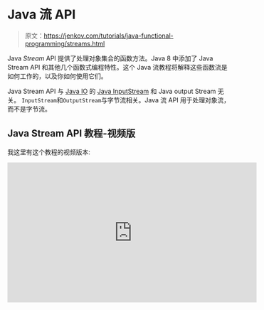 # Java 流 API

> 原文：<https://jenkov.com/tutorials/java-functional-programming/streams.html>

Java *Stream* API 提供了处理对象集合的函数方法。Java 8 中添加了 Java Stream API 和其他几个函数式编程特性。这个 Java 流教程将解释这些函数流是如何工作的，以及你如何使用它们。

Java Stream API 与 [Java IO](/java-io/index.html) 的 [Java InputStream](/java-io/inputstream.html) 和 Java output Stream 无关。 `InputStream`和`OutputStream`与字节流相关。Java 流 API 用于处理对象流，而不是字节流。

## Java Stream API 教程-视频版

我这里有这个教程的视频版本:

<iframe width="560" height="315" src="https://www.youtube.com/embed/bcrl-GL0vV4" frameborder="0" allow="accelerometer; autoplay; encrypted-media; gyroscope; picture-in-picture" allowfullscreen="">&#13; &#13; &#13; &#13; &#13; &#13; <h2>Java 流定义</h2>&#13; &#13; <p>Java <em>流</em>是一个能够对其元素进行<em>内部迭代</em>的组件，这意味着它可以自己&#13;迭代其元素。相反，当你使用&#13; <a href="/java-collections/index.html"> Java 集合</a>迭代特性&#13;(例如<a href="/java-collections/iterator.html"> Java 迭代器</a>或 Java for-each 循环使用&#13;与<a href="/java-collections/iterable.html"> Java Iterable </a>)时，你必须自己实现元素的迭代&#13;。&#13;</p>&#13; &#13; &#13; &#13; &#13; &#13; <h2>流处理</h2>&#13; &#13; <p>您可以将<em>监听器</em>附加到<code>Stream</code>上。当<code>Stream</code> &#13;在内部迭代元素时，调用这些监听器。针对流中的每个元素调用一次侦听器。这样，每个&#13;监听器都可以处理流中的每个元素。这被称为<em>流处理</em>。&#13;</p>&#13; &#13; <p>流的侦听器形成一个链。链中的第一个侦听器可以处理流中的元素，然后返回一个新元素供链中的下一个侦听器处理。侦听器可以返回相同的元素或新的，这取决于侦听器(处理器)的用途。</p>&#13; &#13; &#13; &#13; &#13; <h2>获得一个流</h2>&#13; &#13; <p>有很多方法可以获得 Java <em>流</em>。获得<code>Stream</code> &#13;最常见的方法之一是从<a href="/java-collections/index.html"> Java 集合</a>中获得。下面是一个从<a href="/java-collections/list.html"> Java 列表</a> : &#13;中获取&#13; <code>Stream</code>的例子</p>&#13; &#13; <pre class="codeBox">&#13; List&lt;String&gt; items = new ArrayList&lt;String&gt;();&#13; &#13; items.add("one");&#13; items.add("two");&#13; items.add("three");&#13; &#13; Stream&lt;String&gt; stream = items.stream(); &#13; </pre>&#13; &#13; <p>这个例子首先创建一个 Java <code>List</code>，然后向它添加三个<a href="/java/strings.html"> Java 字符串</a> &#13;。最后，该示例调用<code>stream()</code>方法来获得一个<code>Stream</code>实例。&#13;</p>&#13; &#13; &#13; &#13; &#13; &#13; <h2>终端和非终端操作</h2>&#13; &#13; <p><code>Stream</code>界面有<em>终端</em>和<em>非终端</em>操作的选择。&#13;一个<em>非终结流操作</em>是一个向流中添加监听器而不做任何其他事情的操作。&#13;一个<em>终端流操作</em>是启动元素内部迭代，调用&#13;所有监听器，并返回结果的操作。&#13;</p>&#13; &#13; <p>下面是一个 Java 流示例，其中包含非终端和终端操作:</p>&#13; &#13; <pre class="codeBox">&#13; import java.util.ArrayList;&#13; import java.util.List;&#13; import java.util.stream.Stream;&#13; &#13; public class StreamExamples {&#13; &#13; public static void main(String[] args) {&#13; List&lt;String&gt; stringList = new ArrayList&lt;String&gt;();&#13; &#13; stringList.add("ONE");&#13; stringList.add("TWO");&#13; stringList.add("THREE");&#13; &#13; Stream&lt;String&gt; stream = stringList.stream();&#13; &#13; long count = stream&#13; .map((value) -&gt; { return value.toLowerCase(); })&#13; .count();&#13; &#13; System.out.println("count = " + count);&#13; &#13; }&#13; }&#13; </pre>&#13; &#13; <p>对<code>Stream</code>接口的<code>map()</code>方法的调用是非终结操作。&#13;它只是在流上设置一个 lambda 表达式，将每个元素转换成小写。<code>map()</code> &#13;方法将在后面详细介绍。&#13;</p>&#13; &#13; <p>对<code>count()</code>方法的调用是一个终端操作。这个调用在内部开始迭代，&#13;,这将导致每个元素被转换成小写，然后被计数。&#13;</p>&#13; &#13; <p>将元素转换为小写实际上不会影响元素的数量。转换部分只是作为一个非终结操作的例子。</p>&#13; &#13; &#13; &#13; &#13; &#13; <h2>非终点操作</h2>&#13; &#13; <p>Java 流 API 的非终结流操作是转换或过滤流中元素的操作。当您向流中添加一个非终结操作时，您会得到一个新的流作为结果。新流表示由应用了非终结符操作的原始流产生的元素流。下面是一个添加到流中的非终结符操作的例子，它产生了一个新的流:</p>&#13; &#13; <pre class="codeBox">&#13; List&lt;String&gt; stringList = new ArrayList&lt;String&gt;();&#13; &#13; stringList.add("ONE");&#13; stringList.add("TWO");&#13; stringList.add("THREE");&#13; &#13; Stream&lt;String&gt; stream = stringList.stream();&#13; &#13; Stream&lt;String&gt; stringStream =&#13; stream.map((value) -&gt; { return value.toLowerCase(); });&#13; </pre>&#13; &#13; <p>注意对<code>stream</code>的调用<code>map()</code>。这个调用实际上返回了一个新的&#13; <code>Stream</code>实例，代表应用了映射操作&#13;的原始字符串流。&#13;</p>&#13; &#13; <p>您只能向给定的<code>Stream</code>实例添加一个操作。如果您需要将多个&#13;操作串联起来，您需要将第二个操作应用于第一个操作产生的<code>Stream</code>操作&#13;。下面是它的样子:&#13;</p>&#13; &#13; <pre class="codeBox">&#13; Stream&lt;String&gt; stringStream1 =&#13; stream.map((value) -&gt; { return value.toLowerCase(); });&#13; &#13; Stream&lt;½String&gt; stringStream2 =&#13; stringStream1.map((value) -&gt; { return value.toUpperCase(); });&#13; </pre>&#13; &#13; <p>注意第二个对<code>Stream</code> <code>map()</code>的调用是如何在第一个<code>map()</code>调用返回的<code>Stream</code> &#13;上被调用的。&#13;</p>&#13; &#13; <p>在 Java <code>Stream</code>上，将调用链接到非终结操作是很常见的。下面是一个在 Java 流上链接非终结操作调用的&#13;示例:&#13;</p>&#13; &#13; <pre class="codeBox">&#13; Stream&lt;String&gt; stream1 = stream&#13; .map((value) -&gt; { return value.toLowerCase(); })&#13; .map((value) -&gt; { return value.toUpperCase(); })&#13; .map((value) -&gt; { return value.substring(0,3); });&#13; </pre>&#13; &#13; <p>许多非终结流操作可以将一个<a href="/java/lambda-expressions.html"> Java Lambda 表达式</a> &#13;作为参数。这个 lambda 表达式实现了一个适合给定非终结操作的<a href="/java-functional-programming/functional-interfaces.html"> Java 函数接口</a> &#13;。例如，<code>Function</code>或<code>Predicate</code> &#13;接口。非终结操作方法参数的参数通常是一个函数接口——这就是为什么它也可以由 Java lambda 表达式实现的原因。&#13;</p>&#13; &#13; &#13; &#13; &#13; <h3>过滤器()</h3>&#13; &#13; <p>Java <code>Stream</code> <code>filter()</code>可以用来从 Java <code>Stream</code>中过滤出元素。&#13;<code>filter</code>方法采用了一个<code>Predicate</code>，它被流中的每个元素调用。&#13;如果元素要包含在结果<code>Stream</code>中，<code>Predicate</code>应该返回&#13; <code>true</code>。如果元素不应该被包含，那么<code>Predicate</code>应该返回<code>false</code>。&#13;</p>&#13; &#13; <p>下面是一个调用 Java <code>Stream</code> <code>filter()</code>方法的例子:&#13;</p>&#13; &#13; <pre class="codeBox">&#13; Stream&lt;String&gt; longStringsStream = stream.filter((value) -&gt; {&#13; return value.length() &gt;= 3;&#13; });&#13; </pre>&#13; &#13; &#13; &#13; &#13; &#13; <h3>地图()</h3>&#13; <p>Java <code>Stream</code> <code>map()</code>方法将一个元素转换(映射)为另一个对象。例如，&#13;如果你有一个字符串列表，它可以将每个字符串转换成小写，大写，或者转换成原始&#13;字符串的子串，或者其他完全不同的东西。下面是一个 Java<code>Stream</code>T3 的例子:&#13;</p>&#13; &#13; <pre class="codeBox">&#13; List&lt;String&gt; list = new ArrayList&lt;String&gt;();&#13; Stream&lt;String&gt; stream = list.stream();&#13; &#13; Stream&lt;String&gt; streamMapped = stream.map((value) -&gt; value.toUpperCase());&#13; </pre>&#13; &#13; &#13; &#13; &#13; <h3>平面地图()</h3>&#13; &#13; <p>Java <code>Stream</code> <code>flatMap()</code>方法将单个元素映射成多个元素。&#13;这个想法是你将每个元素从一个包含多个内部元素的复杂结构中“扁平化”，变成一个只包含这些内部元素的“扁平”流。&#13;</p>&#13; &#13; <p>例如，假设您有一个包含嵌套对象(子对象)的对象。然后，您可以将该对象映射到一个“平面”流中，该流由它自己加上它的嵌套对象组成——或者只有嵌套对象。您还可以将一系列<code>List</code>元素映射到元素本身。或者将一串字符串&#13;映射到这些字符串中的一串单词——或者映射到这些字符串中的单个<code>Character</code>实例。&#13;</p>&#13; &#13; <p>下面是一个将一个<code>List</code>字符串平面映射到每个字符串中的单词的例子。这个例子应该&#13;给你一个关于如何使用<code>flatMap()</code>将一个元素映射到多个元素的想法。&#13;</p>&#13; &#13; <pre class="codeBox">&#13; List&lt;String&gt; stringList = new ArrayList&lt;String&gt;();&#13; &#13; stringList.add("One flew over the cuckoo's nest");&#13; stringList.add("To kill a muckingbird");&#13; stringList.add("Gone with the wind");&#13; &#13; Stream&lt;String&gt; stream = stringList.stream();&#13; &#13; stream.flatMap((value) -&gt; {&#13; String[] split = value.split(" ");&#13; return (Stream&lt;String&gt;) Arrays.asList(split).stream();&#13; })&#13; .forEach((value) -&gt; System.out.println(value))&#13; ;&#13; </pre>&#13; &#13; <p>这个 Java <code>Stream</code> <code>flatMap()</code>示例首先创建一个包含书籍标题的<code>List</code>，它有 3 个字符串&#13;。然后为<code>List</code>获得一个<code>Stream</code>，并调用<code>flatMap()</code> &#13;。&#13;</p>&#13; &#13; <p>在<code>Stream</code>上调用的<code>flatMap()</code>操作必须返回另一个代表平面映射元素的<code>Stream</code> &#13;。在上面的例子中，每个原始字符串被拆分成单词，将&#13;转换成<code>List</code>，流从<code>List</code>获得并返回。&#13;</p>&#13; &#13; <p>注意，这个例子以调用<code>forEach()</code>结束，这是一个终端操作。这个调用&#13;仅仅是为了触发内部迭代，从而触发平面图操作。如果在<code>Stream</code>链上没有调用&#13;终端操作，就不会发生任何事情。实际上不会发生平面映射。&#13;</p>&#13; &#13; &#13; &#13; &#13; <h3>独特()</h3>&#13; &#13; <p>Java <code>Stream</code> <code>distinct()</code>方法是一个非终结操作，它返回一个新的&#13; <code>Stream</code>，其中只包含来自原始流的不同元素。任何重复的&#13;都将被删除。下面是一个 Java <code>Stream</code> <code>distinct()</code>方法的例子:&#13;</p>&#13; &#13; <pre class="codeBox">&#13; List&lt;String&gt; stringList = new ArrayList&lt;String&gt;();&#13; &#13; stringList.add("one");&#13; stringList.add("two");&#13; stringList.add("three");&#13; stringList.add("one");&#13; &#13; Stream&lt;String&gt; stream = stringList.stream();&#13; &#13; List&lt;String&gt; distinctStrings = stream&#13; .distinct()&#13; .collect(Collectors.toList());&#13; &#13; System.out.println(distinctStrings);&#13; </pre>&#13; &#13; <p>在这个例子中，元素<code>one</code>在原始流中出现了 2 次。只有该元素的第一次出现&#13;才会被包含在<code>distinct()</code>返回的<code>Stream</code>中。因此，&#13;产生的<code>List</code>(调用<code>collect()</code>)将只包含<code>one</code>、<code>two</code>、T10】和<code>three</code>。该示例打印的输出将是:&#13;</p>&#13; &#13; <pre class="codeBox">&#13; [one, two, three]&#13; </pre>&#13; &#13; &#13; &#13; &#13; &#13; <h3>极限()</h3>&#13; &#13; <p>Java <code>Stream</code> <code>limit()</code>方法可以将流中的元素数量限制为&#13;一个作为参数提供给<code>limit()</code>方法的数字。<code>limit()</code>方法返回一个&#13;新的<code>Stream</code>，它最多包含给定数量的元素。下面是一个&#13; Java <code>Stream</code> <code>limit()</code>的例子:&#13;</p>&#13; &#13; <pre class="codeBox">&#13; List&lt;String&gt; stringList = new ArrayList&lt;String&gt;();&#13; &#13; stringList.add("one");&#13; stringList.add("two");&#13; stringList.add("three");&#13; stringList.add("one");&#13; &#13; Stream&lt;String&gt; stream = stringList.stream();&#13; stream&#13; .limit(2)&#13; .forEach( element -&gt; { System.out.println(element); }); &#13; </pre>&#13; &#13; <p>这个例子首先创建一个<code>Stream</code>，然后对它调用<code>limit()</code>，然后&#13;用一个输出流中元素的 lambda 调用<code>forEach()</code>。由于<code>limit(2)</code>调用，只有两个&#13;第一个元素将被打印。&#13;</p>&#13; &#13; &#13; &#13; &#13; <h3>peek()</h3>&#13; &#13; <p>Java <code>Stream</code> <code>peek()</code>方法是一个以&#13; a <code>Consumer</code> ( <code>java.util.function.Consumer</code>)为参数的非终结操作。对于流中的每个元素，&#13; <code>Consumer</code>都将被调用。<code>peek()</code> &#13;方法返回一个新的<code>Stream</code>，它包含原始流中的所有元素。&#13;</p>&#13; &#13; <p>正如该方法所说，<code>peek()</code>方法的目的是查看流中的元素&#13;，而不是转换它们。请记住，<code>peek</code>方法不会&#13;开始流中元素的内部迭代。为此，您需要调用一个终端操作&#13;。下面是一个 Java<code>Stream</code>T3 的例子:&#13;</p>&#13; &#13; <pre class="codeBox">&#13; List&lt;String&gt; stringList = new ArrayList&lt;String&gt;();&#13; &#13; stringList.add("abc");&#13; stringList.add("def");&#13; &#13; Stream&lt;String&gt; stream = stringList.stream();&#13; &#13; Stream&lt;String&gt; streamPeeked = stream.peek((value) -&gt; {&#13; System.out.println("value");&#13; });&#13; </pre>&#13; &#13; &#13; &#13; &#13; &#13; &#13; <h2>终端操作</h2>&#13; <p>Java <code>Stream</code>接口的终端操作通常返回一个值。一旦在一个<code>Stream</code>上调用了&#13;终端操作，<code>Stream</code>和链接流的任何&#13;的迭代将开始。一旦迭代完成，就返回终端操作&#13;的结果。&#13;</p>&#13; &#13; <p>终端操作通常不会返回新的<code>Stream</code>实例。因此，一旦您在流上调用了终端操作&#13;，来自非终端操作的<code>Stream</code>实例链就结束了。&#13;下面是一个在 Java 上调用终端操作的例子<code>Stream</code> : &#13;</p>&#13; &#13; <pre class="codeBox">&#13; long count = stream&#13; .map((value) -&gt; { return value.toLowerCase(); })&#13; .map((value) -&gt; { return value.toUpperCase(); })&#13; .map((value) -&gt; { return value.substring(0,3); })&#13; .count();&#13; </pre>&#13; &#13; <p>例子最后对<code>count()</code>的调用就是终端操作。由于&#13; <code>count()</code>返回一个<code>long</code>，所以<code>Stream</code>非终结操作链&#13;(<code>map()</code>调用)结束。&#13;</p>&#13; &#13; &#13; &#13; &#13; <h3>任意匹配()</h3>&#13; &#13; <p>Java <code>Stream</code> <code>anyMatch()</code>方法是一个终端操作，它将单个&#13; <code>Predicate</code>作为参数，开始<code>Stream</code>的内部迭代，&#13;将<code>Predicate</code>参数应用于每个元素。如果<code>Predicate</code>为任何元素返回&#13;真，则<code>anyMatch()</code>方法返回<code>true</code>。&#13;如果没有元素与<code>Predicate</code>匹配，<code>anyMatch()</code>将返回<code>false</code>。&#13;下面是一个 Java <code>Stream</code> <code>anyMatch()</code>的例子:&#13;</p>&#13; &#13; &#13; &#13; <pre class="codeBox">&#13; List&lt;String&gt; stringList = new ArrayList&lt;String&gt;();&#13; &#13; stringList.add("One flew over the cuckoo's nest");&#13; stringList.add("To kill a muckingbird");&#13; stringList.add("Gone with the wind");&#13; &#13; Stream&lt;String&gt; stream = stringList.stream();&#13; &#13; boolean anyMatch = stream.anyMatch((value) -&gt; { return value.startsWith("One"); });&#13; System.out.println(anyMatch);&#13; </pre>&#13; &#13; <p>在上面的例子中，<code>anyMatch()</code>方法调用将返回<code>true</code>，因为&#13;流中的第一个字符串元素以“一”开始。&#13;</p>&#13; &#13; &#13; &#13; &#13; &#13; <h3>allMatch()</h3>&#13; &#13; <p>Java <code>Stream</code> <code>allMatch()</code>方法是一个终端操作，它将单个&#13; <code>Predicate</code>作为参数，启动<code>Stream</code>、&#13;中元素的内部迭代，并将<code>Predicate</code>参数应用于每个元素。如果<code>Predicate</code>为<code>Stream</code>中的所有元素返回&#13; <code>true</code>，则<code>allMatch()</code>将返回<code>true</code>。&#13;如果不是所有元素都与<code>Predicate</code>匹配，<code>allMatch()</code>方法返回<code>false</code>。&#13;下面是一个 Java <code>Stream</code> <code>allMatch()</code>的例子:&#13;</p>&#13; &#13; <pre class="codeBox">&#13; List&lt;String&gt; stringList = new ArrayList&lt;String&gt;();&#13; &#13; stringList.add("One flew over the cuckoo's nest");&#13; stringList.add("To kill a muckingbird");&#13; stringList.add("Gone with the wind");&#13; &#13; Stream&lt;String&gt; stream = stringList.stream();&#13; &#13; boolean allMatch = stream.allMatch((value) -&gt; { return value.startsWith("One"); });&#13; System.out.println(allMatch);&#13; </pre>&#13; &#13; <p>在上面的例子中，<code>allMatch()</code>方法将返回<code>false</code>，因为<code>Stream</code>中只有一个&#13;字符串以“1”开头。&#13;</p>&#13; &#13; &#13; &#13; &#13; <h3>无匹配()</h3>&#13; &#13; <p>Java <code>Stream</code> <code>noneMatch()</code>方法是一个终端操作，它将迭代&#13;流中的元素并返回<code>true</code>或<code>false</code>，这取决于流中是否没有&#13;元素与作为参数传递给<code>noneMatch()</code>的<code>Predicate</code>相匹配。&#13;如果&#13;和<code>Predicate</code>没有匹配的元素，则<code>noneMatch()</code>方法将返回<code>true</code>，如果匹配了一个或多个元素，则返回<code>false</code>。&#13;下面是一个 Java <code>Stream</code> <code>noneMatch()</code>的例子:&#13;</p>&#13; &#13; <pre class="codeBox">&#13; List&lt;String&gt; stringList = new ArrayList&lt;String&gt;();&#13; &#13; stringList.add("abc");&#13; stringList.add("def");&#13; &#13; Stream&lt;String&gt; stream = stringList.stream();&#13; &#13; boolean noneMatch = stream.noneMatch((element) -&gt; {&#13; return "xyz".equals(element);&#13; });&#13; &#13; System.out.println("noneMatch = " + noneMatch);&#13; </pre>&#13; &#13; &#13; &#13; &#13; &#13; <h3>收集()</h3>&#13; &#13; <p>Java <code>Stream</code> <code>collect()</code>方法是一个终端操作，它启动元素的内部&#13;迭代，并将流中的元素收集到某种集合或对象中。&#13;下面是一个简单的 Java <code>Stream</code>方法示例:&#13;</p>&#13; &#13; <pre class="codeBox">&#13; List&lt;String&gt; stringList = new ArrayList&lt;String&gt;();&#13; &#13; stringList.add("One flew over the cuckoo's nest");&#13; stringList.add("To kill a muckingbird");&#13; stringList.add("Gone with the wind");&#13; &#13; Stream&lt;String&gt; stream = stringList.stream();&#13; &#13; List&lt;String&gt; stringsAsUppercaseList = stream&#13; .map(value -&gt; value.toUpperCase())&#13; .collect(Collectors.toList());&#13; &#13; System.out.println(stringsAsUppercaseList);&#13; </pre>&#13; &#13; <p><code>collect()</code>方法将一个<code>Collector</code> ( <code>java.util.stream.Collector</code>)作为&#13;参数。实现一个<code>Collector</code>需要对<code>Collector</code>接口进行一些研究。&#13;幸运的是，Java 类<code>java.util.stream.Collectors</code>包含一组预实现的&#13; <code>Collector</code>实现，您可以使用它们来完成最常见的操作。在上面的例子中，&#13;使用的是由<code>Collectors.toList()</code>返回的<code>Collector</code>实现。&#13;这个<code>Collector</code>简单地收集了一个标准 Java <code>List</code> &#13;流中的所有元素</p>&#13; &#13; &#13; &#13; &#13; <h3>计数()</h3>&#13; &#13; <p>Java <code>Stream</code> <code>count()</code>方法是一个终端操作，它启动<code>Stream</code>中元素的内部迭代&#13;，并对元素进行计数。下面是一个 Java <code>Stream</code> <code>count()</code> &#13;的例子:&#13;</p>&#13; &#13; <pre class="codeBox">&#13; List&lt;String&gt; stringList = new ArrayList&lt;String&gt;();&#13; &#13; stringList.add("One flew over the cuckoo's nest");&#13; stringList.add("To kill a muckingbird");&#13; stringList.add("Gone with the wind");&#13; &#13; Stream&lt;String&gt; stream = stringList.stream();&#13; &#13; long count = stream.flatMap((value) -&gt; {&#13; String[] split = value.split(" ");&#13; return (Stream&lt;String&gt;) Arrays.asList(split).stream();&#13; })&#13; .count();&#13; &#13; System.out.println("count = " + count);&#13; </pre>&#13; &#13; <p>这个例子首先创建一个字符串的<code>List</code>，然后获取那个<code>List</code>的<code>Stream</code>，&#13;为其添加一个<code>flatMap()</code>操作，然后以对<code>count()</code>的调用结束。&#13; <code>count()</code>方法将开始迭代<code>Stream</code>中的元素，这将导致&#13;中的字符串元素在<code>flatMap()</code>操作中被拆分成单词，然后被计数。&#13;打印出来的最终结果是 14。&#13;</p>&#13; &#13; &#13; &#13; &#13; &#13; <h3>findAny()</h3>&#13; &#13; <p>Java <code>Stream</code> <code>findAny()</code>方法可以从流中找到单个元素。找到的&#13;元素可以来自<code>Stream</code>的任何地方。不能保证元素是从&#13;流中的什么地方获取的。下面是一个 Java <code>Stream</code> <code>findAny()</code>的例子:&#13;</p>&#13; &#13; <pre class="codeBox">&#13; List&lt;String&gt; stringList = new ArrayList&lt;String&gt;();&#13; &#13; stringList.add("one");&#13; stringList.add("two");&#13; stringList.add("three");&#13; stringList.add("one");&#13; &#13; Stream&lt;String&gt; stream = stringList.stream();&#13; &#13; Optional&lt;String&gt; anyElement = stream.findAny();&#13; &#13; System.out.println(anyElement.get());&#13; </pre>&#13; &#13; <p>注意<code>findAny()</code>方法是如何返回一个<code>Optional</code>的。<code>Stream</code>可能为空——因此没有元素可以返回。你可以通过<code>Optional</code> &#13; <code>isPresent()</code>方法检查一个元素是否被找到。&#13;</p>&#13; &#13; &#13; &#13; &#13; &#13; <h3>findFirst()</h3>&#13; <p>Java <code>Stream</code> <code>findFirst()</code>方法查找<code>Stream</code>&#13;中的第一个元素，如果<code>Stream</code>中存在任何元素的话。<code>findFirst()</code>方法返回一个&#13; <code>Optional</code>，从中可以获取元素(如果存在的话)。下面是一个&#13; Java <code>Stream</code> <code>findFirst()</code>的例子:&#13;</p>&#13; &#13; <pre class="codeBox">&#13; List&lt;String&gt; stringList = new ArrayList&lt;String&gt;();&#13; &#13; stringList.add("one");&#13; stringList.add("two");&#13; stringList.add("three");&#13; stringList.add("one");&#13; &#13; Stream&lt;String&gt; stream = stringList.stream();&#13; &#13; Optional&lt;String&gt; result = stream.findFirst();&#13; &#13; System.out.println(result.get());&#13; </pre>&#13; &#13; <p>您可以通过其<code>isPresent()</code> &#13;方法检查返回的<code>Optional</code>是否包含元素。&#13;</p>&#13; &#13; &#13; &#13; &#13; &#13; <h3>forEach()</h3>&#13; <p>Java <code>Stream</code> <code>forEach()</code>方法是一个终端操作，它启动<code>Stream</code>中元素的&#13;内部迭代，并将<code>Consumer</code> &#13; ( <code>java.util.function.Consumer</code>)应用于<code>Stream</code>中的每个元素。&#13; <code>forEach()</code>方法返回<code>void</code>。下面是一个&#13;Java<code>Stream</code>T9】的例子:&#13;</p>&#13; &#13; <pre class="codeBox">&#13; List&lt;String&gt; stringList = new ArrayList&lt;String&gt;();&#13; &#13; stringList.add("one");&#13; stringList.add("two");&#13; stringList.add("three");&#13; stringList.add("one");&#13; &#13; Stream&lt;String&gt; stream = stringList.stream();&#13; &#13; stream.forEach( element -&gt; { System.out.println(element); });&#13; </pre>&#13; &#13; &#13; &#13; &#13; &#13; <h3>最小值()</h3>&#13; &#13; <p>Java <code>Stream</code> <code>min()</code>方法是一个终端操作，它返回<code>Stream</code>中最小的&#13;元素。哪个元素最小是由传递给<code>min()</code>方法的<code>Comparator</code> &#13;实现决定的。我已经在关于对 Java 集合排序的教程中解释了接口如何工作。&#13;下面是一个 Java <code>Stream</code> <code>min()</code>的例子:&#13;</p>&#13; &#13; <pre class="codeBox">&#13; List&lt;String&gt; stringList = new ArrayList&lt;String&gt;();&#13; &#13; stringList.add("abc");&#13; stringList.add("def");&#13; &#13; Stream&lt;String&gt; stream = stringList.stream();&#13; &#13; Optional&lt;String&gt; min = stream.min((val1, val2) -&gt; {&#13; return val1.compareTo(val2);&#13; });&#13; &#13; String minString = min.get();&#13; &#13; System.out.println(minString);&#13; </pre>&#13; &#13; <p>注意<code>min()</code>方法如何返回一个<code>Optional</code>，它可能包含也可能不包含&#13;结果。如果<code>Stream</code>为空，<code>Optional</code> <code>get()</code>方法将&#13;抛出一个<code>NoSuchElementException</code>。&#13;</p>&#13; &#13; &#13; &#13; &#13; &#13; <h3>最大()</h3>&#13; &#13; <p>Java <code>Stream</code> <code>max()</code>方法是一个终端操作，它返回<code>Stream</code>中最大的&#13;元素。哪个元素最大是由传递给<code>max()</code>方法的<code>Comparator</code> &#13;实现决定的。我已经在关于对 Java 集合排序的教程中解释了接口如何工作。&#13;下面是一个 Java <code>Stream</code> <code>max()</code>的例子:&#13;</p>&#13; &#13; <pre class="codeBox">&#13; List&lt;String&gt; stringList = new ArrayList&lt;String&gt;();&#13; &#13; stringList.add("abc");&#13; stringList.add("def");&#13; &#13; Stream&lt;String&gt; stream = stringList.stream();&#13; &#13; Optional&lt;String&gt; max = stream.max((val1, val2) -&gt; {&#13; return val1.compareTo(val2);&#13; });&#13; &#13; String maxString = max.get();&#13; &#13; System.out.println(maxString);&#13; </pre>&#13; &#13; <p>注意<code>max()</code>方法如何返回一个<code>Optional</code>，它可能包含也可能不包含&#13;结果。如果<code>Stream</code>为空，<code>Optional</code> <code>get()</code>方法将&#13;抛出一个<code>NoSuchElementException</code>。&#13;</p>&#13; &#13; &#13; &#13; &#13; &#13; <h3>减少()</h3>&#13; &#13; <p>Java <code>Stream</code> <code>reduce()</code>方法是一个终端操作，可以将流中的所有元素简化为一个单独的&#13;元素。下面是一个 Java<code>Stream</code>T3 的例子:&#13;</p>&#13; &#13; <pre class="codeBox">&#13; List&lt;String&gt; stringList = new ArrayList&lt;String&gt;();&#13; &#13; stringList.add("One flew over the cuckoo's nest");&#13; stringList.add("To kill a muckingbird");&#13; stringList.add("Gone with the wind");&#13; &#13; Stream&lt;String&gt; stream = stringList.stream();&#13; &#13; Optional&lt;String&gt; reduced = stream.reduce((value, combinedValue) -&gt; {&#13; return combinedValue + " + " + value;&#13; });&#13; &#13; System.out.println(reduced.get());&#13; </pre>&#13; &#13; <p>注意由<code>reduce()</code>方法返回的<code>Optional</code>。这个<code>Optional</code> &#13;包含传递给<code>reduce()</code>方法的 lambda 表达式返回的值(如果有的话)。&#13;您通过调用<code>Optional</code> <code>get()</code>方法来获取该值。&#13;</p>&#13; &#13; &#13; &#13; &#13; &#13; <h3>托阵列()</h3>&#13; &#13; <p>Java <code>Stream</code> <code>toArray()</code>方法是一个终端操作，它启动流中元素的内部迭代&#13;，并返回包含所有元素的数组<code>Object</code>。下面是&#13;一个 Java <code>Stream</code> <code>toArray()</code>的例子:&#13;</p>&#13; &#13; <pre class="codeBox">&#13; List&lt;String&gt; stringList = new ArrayList&lt;String&gt;();&#13; &#13; stringList.add("One flew over the cuckoo's nest");&#13; stringList.add("To kill a muckingbird");&#13; stringList.add("Gone with the wind");&#13; &#13; Stream&lt;String&gt; stream = stringList.stream();&#13; &#13; Object[] objects = stream.toArray();&#13; </pre>&#13; &#13; &#13; &#13; &#13; <h2>串联流</h2>&#13; &#13; <p>Java <code>Stream</code>接口包含一个名为<code>concat()</code>的静态方法，它可以将&#13;两个流连接成一个流。结果是一个新的<code>Stream</code>，它包含第一个&#13;流中的所有元素，后面是第二个流中的所有元素。&#13;下面是一个使用 Java <code>Stream</code> <code>concat()</code>方法的例子:&#13;</p>&#13; &#13; &#13; <pre class="codeBox">&#13; List&lt;String&gt; stringList = new ArrayList&lt;String&gt;();&#13; &#13; stringList.add("One flew over the cuckoo's nest");&#13; stringList.add("To kill a muckingbird");&#13; stringList.add("Gone with the wind");&#13; &#13; Stream&lt;String&gt; stream1 = stringList.stream();&#13; &#13; List&lt;String&gt; stringList2 = new ArrayList&lt;&gt;();&#13; stringList2.add("Lord of the Rings");&#13; stringList2.add("Planet of the Rats");&#13; stringList2.add("Phantom Menace");&#13; &#13; Stream&lt;String&gt; stream2 = stringList2.stream();&#13; &#13; Stream&lt;String&gt; concatStream = Stream.concat(stream1, stream2);&#13; &#13; List&lt;String&gt; stringsAsUppercaseList = concatStream&#13; .collect(Collectors.toList());&#13; &#13; System.out.println(stringsAsUppercaseList);&#13; </pre>&#13; &#13; &#13; &#13; &#13; <h2>从数组创建流</h2>&#13; &#13; <p>Java <code>Stream</code>接口包含一个名为<code>of()</code>的静态方法，可以使用&#13;从一个或多个对象创建一个<code>Stream</code>。下面是一个使用&#13; Java <code>Stream</code> <code>of()</code>方法的例子:&#13;</p>&#13; &#13; <pre class="codeBox">&#13; Stream&lt;String&gt; streamOf = Stream.of("one", "two", "three");&#13; </pre>&#13; &#13; &#13; &#13; &#13; &#13; <h2>Java 流 API 评论</h2>&#13; &#13; <p>在使用过其他数据流 API(如 Apache Kafka Streams API)之后，我对 Java Stream API 有一些评论，我将与您分享。它们不是很重要的评论点，但是当你冒险进入流处理时，它们是有用的。</p>&#13; &#13; &#13; &#13; &#13; <h3>批处理，非流式</h3>&#13; &#13; <p>尽管名为 Java Stream API，但它并不是真正的流处理 API。Java Stream API 的终端操作返回遍历流中所有元素的最终结果，并向元素提供非终端和终端操作。处理完流中的最后一个元素后，将返回终端操作的结果。</p>&#13; &#13; <p>在处理完一个流的最后一个元素后返回一个<em>最终结果</em>只有在你&#13;知道流中最后一个元素是什么的情况下才有可能。知道一个给定元素是否是一个&#13;流中的最后一个元素的唯一方法是，如果你正在处理一个<em>批处理</em>，它有一个<em>最后一个元素</em>。相反，真正的流&#13;没有最后的元素。你永远不知道一个给定的元素是否是最后一个。因此，&#13;不可能在流上执行终端操作。您所能做的最好的事情是在给定元素的处理之后收集临时结果&#13;，但是这将是<em>采样</em>，而不是<em>最终结果</em>。&#13;</p>&#13; &#13; &#13; &#13; &#13; &#13; <h3>链，不是图</h3>&#13; &#13; <p>Java 流 API 被设计成一个<code>Stream</code>实例只能被操作一次。换句话说，&#13;你只能给一个<code>Stream</code>增加一个非终结操作，从而产生一个新的<code>Stream</code> &#13;对象。您可以向生成的<code>Stream</code>对象添加另一个非终结操作，但不能先向&#13;添加。非终结<code>Stream</code>实例的结果结构形成了一个链。&#13;</p>&#13; &#13; <p>在真正的流处理 API 中，根流和事件监听器通常可以形成一个图，而不仅仅是一个链。多个侦听器可以侦听根流，并且每个侦听器可以用自己的方式处理流中的元素，并且可以转发转换后的元素作为结果。因此，每个监听器(非终端操作)通常可以充当流本身，其他监听器可以监听其结果。Apache Kafka Streams 就是这样设计的。每个侦听器(中间流)也可以有多个侦听器。由此产生的结构形成了监听器与监听器之间的图，等等。</p>&#13; &#13; <p>使用流处理图而不是链，在图中没有单一的最终操作。我所说的最后一道工序是指保证是加工链中的最后一道工序。相反，可以有多个最终操作。图中的每一片“叶子”都是最后一道工序。</p>&#13; &#13; <p>当您的流处理结构可以是具有多个最终操作的图时，流 API 不能像 Java 流 API 那样容易地支持终端操作。为了方便地支持终端操作，必须有一个返回最终结果的最终操作。基于图的流处理 API 可以替代地支持“采样”操作，其中流处理图中的每个节点被要求它可能在内部保存的任何值(例如，总和)，如果有的话(纯转换监听器节点将不具有任何内部状态)。</p>&#13; &#13; &#13; &#13; &#13; &#13; <h3>内部迭代，而不是外部迭代</h3>&#13; &#13; <p>Java 流 API 被特意设计成在一个<code>Stream</code>中有元素的内部迭代。&#13;当在<code>Stream</code>上调用终端操作时，迭代开始。事实上，为了让&#13;终端操作能够返回结果，终端操作必须启动<code>Stream</code>中&#13;元素的迭代。&#13;</p>&#13; &#13; <p>一些基于图形的流处理 API 也被设计成对 API 的用户隐藏元素的迭代(例如 Apache Kafka Streams 和 RxJava)。然而，就我个人而言，我更喜欢这样一种设计，其中每个流节点(根流和侦听器)都可以通过方法调用将元素传递给它们，并让元素通过完整的图进行处理。这样的设计将使测试图中的每个侦听器变得更加容易，因为您可以配置图，然后通过它推送元素，最后检查结果(图的采样状态)。这种设计还将使流处理图能够通过图中的多个节点将元素推入其中，而不仅仅是通过根流。</p> </body> </html></iframe>